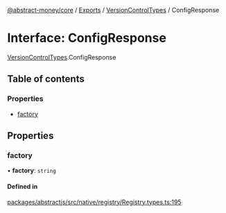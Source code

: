 [@abstract-money/core](../README.md) / [Exports](../modules.md) / [VersionControlTypes](../modules/VersionControlTypes.md) / ConfigResponse

# Interface: ConfigResponse

[VersionControlTypes](../modules/VersionControlTypes.md).ConfigResponse

## Table of contents

### Properties

- [factory](VersionControlTypes.ConfigResponse.md#factory)

## Properties

### factory

• **factory**: `string`

#### Defined in

[packages/abstractjs/src/native/registry/Registry.types.ts:195](https://github.com/AbstractSDK/frontend/blob/07410073/packages/abstractjs/src/native/registry/Registry.types.ts#L195)
